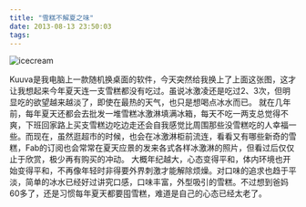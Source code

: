 ```yaml
---
title: "雪糕不解夏之味"
date: 2013-08-13 23:50:03
tags:
---
```


![icecream](../../../images/2013/08/icecream.jpg) 

Kuuva是我电脑上一款随机换桌面的软件，今天突然给我换上了上面这张图，这才让我想起来今年夏天连一支雪糕都没有吃过。虽说冰激凌还是吃过2、3次，但明显吃的欲望越来越淡了，即使在最热的天气，也只是想喝点冰水而已。 就在几年前，每年夏天还都会去批发一堆雪糕冰激淋填满冰箱，每天不吃一两支总觉得不爽，下班回家路上买支雪糕边吃边走还会自我感觉比周围那些没雪糕吃的人幸福一些。而现在，虽然逛超市的时候，也会在冰激淋柜前流连，看看又有哪些新奇的雪糕，Fab的订阅也会常常在夏天应景的发来各式各样冰激淋的照片，但看过后仅仅止于欣赏，极少再有购买的冲动。 大概年纪越大，心态变得平和，体内环境也开始变得平和，不再像年轻时非得要外界刺激才能解除烦燥。对口味的追求也趋于平淡，简单的冰水已经好过讲究口感，口味丰富，外型吸引的雪糕。不过想到爸妈60多了，还是习惯每年夏天都要囤雪糕，难道是自己的心态已经太老了。